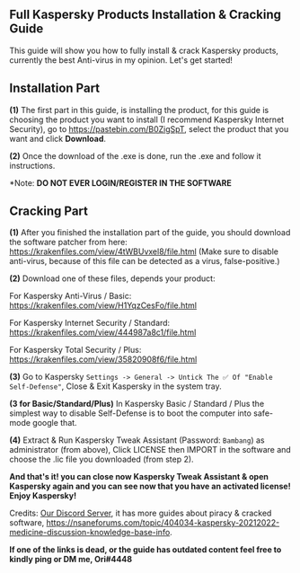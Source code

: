 ## **Full Kaspersky Products Installation & Cracking Guide**



This guide will show you how to fully install & crack Kaspersky products, currently the best Anti-virus in my opinion. Let's get started!



## **Installation Part**

**(1)** The first part in this guide, is installing the product, for this guide is choosing the product you want to install (I recommend Kaspersky Internet Security),  go to https://pastebin.com/B0ZigSpT, select the product that you want and click **Download**.

**(2)** Once the download of the .exe is done, run the .exe and follow it instructions.

*Note: **DO NOT EVER LOGIN/REGISTER IN THE SOFTWARE**



## **Cracking Part**

**(1)** After you finished the installation part of the guide, you should download the software patcher from here: https://krakenfiles.com/view/4tWBUvxel8/file.html (Make sure to disable anti-virus, because of this file can be detected as a virus, false-positive.)

**(2)** Download one of these files, depends your product:

For Kaspersky Anti-Virus / Basic: https://krakenfiles.com/view/H1YqzCesFo/file.html

For Kaspersky Internet Security / Standard: https://krakenfiles.com/view/444987a8c1/file.html

For Kaspersky Total Security / Plus: https://krakenfiles.com/view/35820908f6/file.html

**(3)** Go to Kaspersky `Settings -> General -> Untick The ✅ Of "Enable Self-Defense"`, Close & Exit Kaspersky in the system tray.

**(3 for Basic/Standard/Plus)** In Kaspersky Basic / Standard / Plus the simplest way to disable Self-Defense is to boot the computer into safe-mode google that.

**(4)** Extract & Run Kaspersky Tweak Assistant (Password: `Bambang`) as administrator (from above), Click LICENSE then IMPORT in the software and choose the .lic file you downloaded (from step 2).

**And that's it! you can close now Kaspersky Tweak Assistant & open Kaspersky again and you can see now that you have an activated license! Enjoy Kaspersky!**



Credits: [Our Discord Server](https://discord.gg/enMG8bXUbn), it has more guides about piracy & cracked software, https://nsaneforums.com/topic/404034-kaspersky-20212022-medicine-discussion-knowledge-base-info.

**If one of the links is dead, or the guide has outdated content feel free to kindly ping or DM me, Ori#4448**
